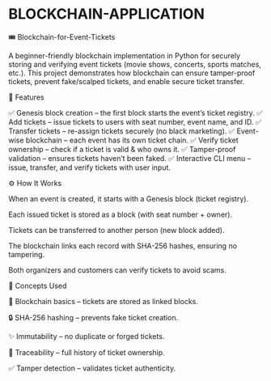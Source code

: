 # BLOCKCHAIN-APPLICATION

🎟 Blockchain-for-Event-Tickets

A beginner-friendly blockchain implementation in Python for securely storing and verifying event tickets (movie shows, concerts, sports matches, etc.).
This project demonstrates how blockchain can ensure tamper-proof tickets, prevent fake/scalped tickets, and enable secure ticket transfer.

🚀 Features

✅ Genesis block creation – the first block starts the event’s ticket registry.
✅ Add tickets – issue tickets to users with seat number, event name, and ID.
✅ Transfer tickets – re-assign tickets securely (no black marketing).
✅ Event-wise blockchain – each event has its own ticket chain.
✅ Verify ticket ownership – check if a ticket is valid & who owns it.
✅ Tamper-proof validation – ensures tickets haven’t been faked.
✅ Interactive CLI menu – issue, transfer, and verify tickets with user input.

⚙ How It Works

When an event is created, it starts with a Genesis block (ticket registry).

Each issued ticket is stored as a block (with seat number + owner).

Tickets can be transferred to another person (new block added).

The blockchain links each record with SHA-256 hashes, ensuring no tampering.

Both organizers and customers can verify tickets to avoid scams.

🔑 Concepts Used

🧱 Blockchain basics – tickets are stored as linked blocks.

🔒 SHA-256 hashing – prevents fake ticket creation.

✨ Immutability – no duplicate or forged tickets.

📜 Traceability – full history of ticket ownership.

✅ Tamper detection – validates ticket authenticity.
